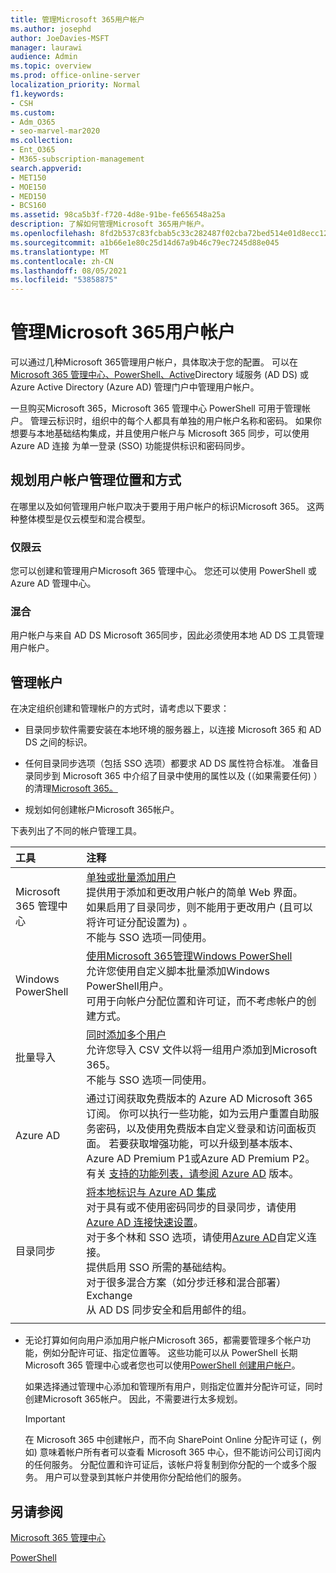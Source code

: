 ```yaml
---
title: 管理Microsoft 365用户帐户
ms.author: josephd
author: JoeDavies-MSFT
manager: laurawi
audience: Admin
ms.topic: overview
ms.prod: office-online-server
localization_priority: Normal
f1.keywords:
- CSH
ms.custom:
- Adm_O365
- seo-marvel-mar2020
ms.collection:
- Ent_O365
- M365-subscription-management
search.appverid:
- MET150
- MOE150
- MED150
- BCS160
ms.assetid: 98ca5b3f-f720-4d8e-91be-fe656548a25a
description: 了解如何管理Microsoft 365用户帐户。
ms.openlocfilehash: 8fd2b537c83fcbab5c33c282487f02cba72bed514e01d8ecc1261d0554793331
ms.sourcegitcommit: a1b66e1e80c25d14d67a9b46c79ec7245d88e045
ms.translationtype: MT
ms.contentlocale: zh-CN
ms.lasthandoff: 08/05/2021
ms.locfileid: "53858875"
---
```

# <a name="manage-microsoft-365-user-accounts"></a>管理Microsoft 365用户帐户

可以通过几种Microsoft 365管理用户帐户，具体取决于您的配置。 可以在[](../admin/add-users/index.yml)[Microsoft 365 管理中心、PowerShell、Active](manage-user-accounts-and-licenses-with-microsoft-365-powershell.md)Directory 域服务 (AD DS) 或 Azure Active Directory (Azure AD) 管理门户中管理用户帐户。 

一旦购买Microsoft 365，Microsoft 365 管理中心 PowerShell 可用于管理帐户。 管理云标识时，组织中的每个人都具有单独的用户帐户名称和密码。 如果你想要与本地基础结构集成，并且使用户帐户与 Microsoft 365 同步，可以使用 Azure AD 连接 为单一登录 (SSO) 功能提供标识和密码同步。
  
## <a name="plan-for-where-and-how-you-will-manage-your-user-accounts"></a>规划用户帐户管理位置和方式

在哪里以及如何管理用户帐户取决于要用于用户帐户的标识Microsoft 365。 这两种整体模型是仅云模型和混合模型。
  
### <a name="cloud-only"></a>仅限云

您可以创建和管理用户Microsoft 365 管理中心。 您还可以使用 PowerShell 或 Azure AD 管理中心。 
    
### <a name="hybrid"></a>混合

用户帐户与来自 AD DS Microsoft 365同步，因此必须使用本地 AD DS 工具管理用户帐户。 
    
## <a name="managing-accounts"></a>管理帐户

在决定组织创建和管理帐户的方式时，请考虑以下要求：
  
- 目录同步软件需要安装在本地环境的服务器上，以连接 Microsoft 365 和 AD DS 之间的标识。
    
- 任何目录同步选项（包括 SSO 选项）都要求 AD DS 属性符合标准。 准备目录同步到 Microsoft 365 中介绍了目录中使用的属性以及 (（如果需要任何) ）的清理[Microsoft 365。](prepare-for-directory-synchronization.md) 
    
- 规划如何创建帐户Microsoft 365帐户。
    
下表列出了不同的帐户管理工具。
    
|工具|注释|
|:-----|:-----|
|Microsoft 365 管理中心  <br/> |[单独或批量添加用户](../admin/add-users/add-users.md) <br/>  提供用于添加和更改用户帐户的简单 Web 界面。  <br/>  如果启用了目录同步，则不能用于更改用户 (且可以将许可证分配设置为) 。  <br/>  不能与 SSO 选项一同使用。  <br/> |
|Windows PowerShell  <br/> |[使用Microsoft 365管理Windows PowerShell](./manage-microsoft-365-with-microsoft-365-powershell.md) <br/>  允许您使用自定义脚本批量添加Windows PowerShell用户。  <br/>  可用于向帐户分配位置和许可证，而不考虑帐户的创建方式。  <br/> |
|批量导入  <br/> |[同时添加多个用户](add-several-users-at-the-same-time.md) <br/>  允许您导入 CSV 文件以将一组用户添加到Microsoft 365。  <br/>  不能与 SSO 选项一同使用。  <br/> |
|Azure AD  <br/> |通过订阅获取免费版本的 Azure AD Microsoft 365订阅。 你可以执行一些功能，如为云用户重置自助服务密码，以及使用免费版本自定义登录和访问面板页面。 若要获取增强功能，可以升级到基本版本、Azure AD Premium P1或Azure AD Premium P2。 有关 [支持的功能列表，请参阅 Azure AD](/azure/active-directory/fundamentals/active-directory-whatis) 版本。  <br/> |
|目录同步  <br/> |[将本地标识与 Azure AD 集成](/azure/active-directory/hybrid/whatis-hybrid-identity) <br/>  对于具有或不使用密码同步的目录同步，请使用[Azure AD 连接快速设置](/azure/active-directory/hybrid/how-to-connect-install-express)。  <br/>  对于多个林和 SSO 选项，请使用[Azure AD](/azure/active-directory/hybrid/how-to-connect-install-custom)自定义连接。  <br/>  提供启用 SSO 所需的基础结构。  <br/>  对于很多混合方案（如分步迁移和混合部署）Exchange  <br/>  从 AD DS 同步安全和启用邮件的组。  <br/> |
|||
   
- 无论打算如何向用户添加用户帐户Microsoft 365，都需要管理多个帐户功能，例如分配许可证、指定位置等。 这些功能可以从 PowerShell 长期Microsoft 365 管理中心或者您也可以使用[PowerShell 创建用户帐户](./create-user-accounts-with-microsoft-365-powershell.md)。
    
    如果选择通过管理中心添加和管理所有用户，则指定位置并分配许可证，同时创建Microsoft 365帐户。 因此，不需要进行太多规划。
    
    > [!IMPORTANT]
    > 在 Microsoft 365 中创建帐户，而不向 SharePoint Online 分配许可证 (，例如) 意味着帐户所有者可以查看 Microsoft 365 中心，但不能访问公司订阅内的任何服务。 分配位置和许可证后，该帐户将复制到你分配的一个或多个服务。 用户可以登录到其帐户并使用你分配给他们的服务。 
  
## <a name="see-also"></a>另请参阅

[Microsoft 365 管理中心](../admin/add-users/index.yml)

[PowerShell](manage-user-accounts-and-licenses-with-microsoft-365-powershell.md)